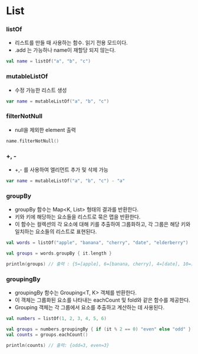# List

### listOf 
- 리스트를 만들 때 사용하는 함수. 읽기 전용 모드이다. 
- .add 는 가능하나 name이 재할당 되지 않는다.

```kotlin
val name = listOf("a", "b", "c")
```

### mutableListOf
- 수정 가능한 리스트 생성

```kotlin
var name = mutableListOf("a", "b", "c")
```

### filterNotNull
- null을 제외한 element 출력

```kotlin
name.filterNotNull()
```

### +, -

- +,- 를 사용하여 엘리먼트 추가 및 삭제 가능

```kotlin
var name = mutableListOf("a", "b", "c") - "a"
```

### groupBy
- groupBy 함수는 Map<K, List<V>> 형태의 결과를 반환한다.
- 키와 키에 해당하는 요소들을 리스트로 묶은 맵을 반환한다.
- 이 함수는 컬렉션의 각 요소에 대해 키를 추출하여 그룹화하고, 각 그룹은 해당 키와 일치하는 요소들의 리스트로 표현된다.
```kotlin
val words = listOf("apple", "banana", "cherry", "date", "elderberry")

val groups = words.groupBy { it.length }

println(groups) // 출력 : {5=[apple], 6=[banana, cherry], 4=[date], 10=[elderberry]}
```

### groupingBy
- groupingBy 함수는 Grouping<T, K> 객체를 반환한다.
- 이 객체는 그룹화된 요소를 나타내는 eachCount 및 fold와 같은 함수를 제공한다. 
- Grouping 객체는 각 그룹에서 요소를 추출하고 계산하는 데 사용된다.
```kotlin
val numbers = listOf(1, 2, 3, 4, 5, 6)

val groups = numbers.groupingBy { if (it % 2 == 0) "even" else "odd" }
val counts = groups.eachCount()

println(counts) // 출력: {odd=3, even=3}
```